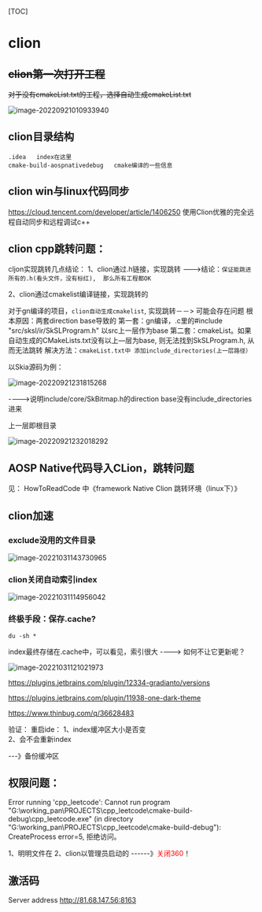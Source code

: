 [TOC]



# clion



## ~~clion第一次打开工程~~

~~对于没有cmakeList.txt的工程，选择自动生成cmakeList.txt~~



![image-20220921010933940](clion.assets/image-20220921010933940.png)



## clion目录结构

```
.idea   index在这里
cmake-build-aospnativedebug   cmake编译的一些信息

```

## clion  win与linux代码同步

https://cloud.tencent.com/developer/article/1406250   使用Clion优雅的完全远程自动同步和远程调试c++

## clion   cpp跳转问题：

cljon实现跳转几点结论：
1、clion通过.h链接，实现跳转
   --->结论：`保证能跳进所有的.h(看头文件，没有标红),  那么所有工程都OK`

 2、clion通过cmakelist编译链接，实现跳转的

对于gn编译的项目，`clion自动生成cmakelist`,   实现跳转－－> 可能会存在问题
根本原因：两套direction  base导致的
第一套：gn编译，.c里的#include "src/sksl/ir/SkSLProgram.h" 以src上一层作为base
第二套：cmakeList。如果自动生成的CMakeLists.txt没有以上—层为base, 则无法找到SkSLProgram.h, 从而无法跳转
解决方法：`cmakeList.txt中 添加include_directories(上一层路径）`

以Skia源码为例：

![image-20220921231815268](clion.assets/image-20220921231815268.png)

---->说明include/core/SkBitmap.h的direction base没有include_directories进来

上一层即根目录

![image-20220921232018292](clion.assets/image-20220921232018292.png)

## AOSP Native代码导入CLion，跳转问题

见： HowToReadCode  中《framework Native Clion 跳转环境（linux下）》





## clion加速



### exclude没用的文件目录

![image-20221031143730965](clion.assets/image-20221031143730965.png)

### clion关闭自动索引index

![image-20221031114956042](clion.assets/image-20221031114956042.png)



### 终极手段：保存.cache?

```
du -sh *
```

index最终存储在.cache中，可以看见，索引很大  ----> 如何不让它更新呢？

![image-20221031121021973](clion.assets/image-20221031121021973.png)

https://plugins.jetbrains.com/plugin/12334-gradianto/versions

https://plugins.jetbrains.com/plugin/11938-one-dark-theme

https://www.thinbug.com/q/36628483



验证： 
重启ide：
1、index缓冲区大小是否变  
2、会不会重新index

---》备份缓冲区

## 权限问题：

Error running 'cpp_leetcode': Cannot run program "G:\working_pan\PROJECTS\cpp_leetcode\cmake-build-debug\cpp_leetcode.exe" (in directory "G:\working_pan\PROJECTS\cpp_leetcode\cmake-build-debug"): CreateProcess error=5, 拒绝访问。

1、明明文件在  2、clion以管理员启动的
------》<font color='red'>关闭360</font>！



## 激活码

Server address http://81.68.147.56:8163